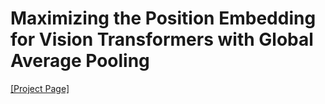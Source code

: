 # Maximizing the Position Embedding for Vision Transformers with Global Average Pooling


[[Project Page]](https://velpegor.github.io/MPVG/)
